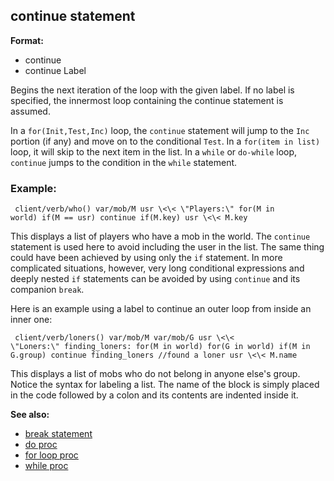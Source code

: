 ## continue statement

**Format:**
+   continue
+   continue Label


Begins the next iteration of the loop with the given label. If
no label is specified, the innermost loop containing the continue
statement is assumed. 

In a `for(Init,Test,Inc)` loop, the
`continue` statement will jump to the `Inc` portion (if any) and move on
to the conditional `Test`. In a `for(item in list)` loop, it will skip
to the next item in the list. In a `while` or `do-while` loop,
`continue` jumps to the condition in the `while` statement.
### Example:

```
 client/verb/who() var/mob/M usr \<\< \"Players:\" for(M in
world) if(M == usr) continue if(M.key) usr \<\< M.key 
```



This displays a list of players who have a mob in the world.
The `continue` statement is used here to avoid including the user in the
list. The same thing could have been achieved by using only the `if`
statement. In more complicated situations, however, very long
conditional expressions and deeply nested `if` statements can be avoided
by using `continue` and its companion `break`. 

Here is an
example using a label to continue an outer loop from inside an inner
one: 
```
 client/verb/loners() var/mob/M var/mob/G usr \<\<
\"Loners:\" finding_loners: for(M in world) for(G in world) if(M in
G.group) continue finding_loners //found a loner usr \<\< M.name

```
 

This displays a list of mobs who do not belong in
anyone else\'s group. Notice the syntax for labeling a list. The name of
the block is simply placed in the code followed by a colon and its
contents are indented inside it.

**See also:**
+   [break statement](/ref/proc/break.md) 
+   [do proc](/ref/proc/do.md) 
+   [for loop proc](/ref/proc/for/loop.md) 
+   [while proc](/ref/proc/while.md) <!-- -->